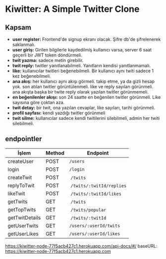 # Kiwitter: A Simple Twitter Clone

## Kapsam

- **user register:** Frontend'de signup ekranı olacak. Şifre db'de şifrelenerek saklanmalı.
- **user giriş:** Girilen bilgilerle kaydedilmiş kullanıcı varsa, server 6 saat geçerli bir JWT token döndürmeli.
- **twit yazma:** sadece metin girebilir.
- **twit reply:** twitler yanıtlanabilmeli. Yanıtların kendisi yanıtlanmamalı.
- **like:** kullanıcılar twitleri beğenebilmeli. Bir kullanıcı aynı twiti sadece 1 kez beğenebilmeli.
- **ana akış:** her kullanıcı aynı akışı görmeli. takip etme, ya da gizli hesap yok. son atılan twitler görüntülenmeli. like ve reply sayıları görünmeli. ana akışta başka bir twite reply olarak yazılan twitler görünmemeli.
- **en beğenilenler akışı:** son 24 saatte en beğenilen twitler görünmeli. Like sayısına göre çoktan aza.
- **twit detay:** bir twit, ona yazılan cevaplar, like sayıları, tarihi görünmeli.
- **profil sayfası:** kendi yazdığı twitler görünmeli
- **twit silme:** kullanıcılar sadece kendi twitilerini silebilmeli, admin her twiti silebilmeli.

## endpointler

| İşlem          | Method | Endpoint                  |
| -------------- | ------ | ------------------------- |
| createUser     | POST   | `/users`                  |
| login          | POST   | `/login`                  |
| createTwit     | POST   |  `/twits`                 |
| replyToTwit    | POST   |  `/twits/:twitId/replies` |
| likeTwit       | POST   |  `/twits/:twitId/likes`   |
| getTwits       | GET    |  `/twits`                 |
| getTopTwits    | GET    |  `/twits/popular`         |
| getTwitDetails | GET    |  `/twits/:twitId`         |
| getUserTwits   | GET    | `/users/:userId/twits`    |
| getUserLikes   | GET    | `/users/:userId/likes`    |

https://kiwitter-node-77f5acb427c1.herokuapp.com/api-docs/#/
baseURL: https://kiwitter-node-77f5acb427c1.herokuapp.com
